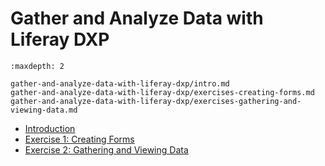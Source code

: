# Gather and Analyze Data with Liferay DXP 

```{toctree}
:maxdepth: 2

gather-and-analyze-data-with-liferay-dxp/intro.md
gather-and-analyze-data-with-liferay-dxp/exercises-creating-forms.md
gather-and-analyze-data-with-liferay-dxp/exercises-gathering-and-viewing-data.md
```

* [Introduction](./gather-and-analyze-data-with-liferay-dxp/intro.md) 
* [Exercise 1: Creating Forms](./gather-and-analyze-data-with-liferay-dxp/exercises-creating-forms.md) 
* [Exercise 2: Gathering and Viewing Data](./gather-and-analyze-data-with-liferay-dxp/exercises-gathering-and-viewing-data.md) 
